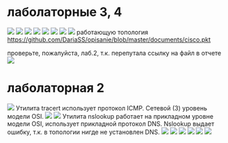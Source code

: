 # лаболаторные 3, 4 #
![](https://pp.userapi.com/c639524/v639524470/66730/9gsO7NDn-9Q.jpg)
![](https://pp.userapi.com/c639524/v639524470/66737/FsTgP0kH5JA.jpg)
![](https://pp.userapi.com/c639524/v639524470/6673e/hgMFWj7JtaY.jpg)
![](https://pp.userapi.com/c639524/v639524470/66745/0BeL-UhAJgI.jpg)
![](https://pp.userapi.com/c639524/v639524470/6674c/4t5KtArr-j4.jpg)
![](https://pp.userapi.com/c639524/v639524470/66753/R2KMIgwbFVc.jpg)
![](https://pp.userapi.com/c639524/v639524470/6675a/lVQqnlUWIjk.jpg)
![](https://pp.userapi.com/c639524/v639524470/66763/97qVctb_Wc4.jpg)
работающую топология https://github.com/DariaSS/opisanie/blob/master/documents/cisco.pkt

проверьте, пожалуйста, лаб.2, т.к. перепутала ссылку на файл в отчете
![](https://pp.userapi.com/c830409/v830409121/e40b/lH_1SFxzrec.jpg)
# лаболаторная 2 #
![](https://pp.userapi.com/c639524/v639524014/61c82/UGfnPaDQe8o.jpg)
Утилита tracert использует протокол ICMP. Сетевой (3) уровень модели OSI.
![](https://pp.userapi.com/c639524/v639524014/61cab/iqS3-DYNu1k.jpg)
![](https://pp.userapi.com/c639524/v639524014/61ca3/RkW9dG0dh6w.jpg)
Утилита nslookup работает на прикладном уровне модели OSI, использует прикладной протокол DNS.
Nslookup выдает ошибку, т.к. в топологии нигде не установлен DNS.
![](https://pp.userapi.com/c639524/v639524014/61cab/iqS3-DYNu1k.jpg)
![](https://pp.userapi.com/c639524/v639524014/61cb2/lSjV26yBgKs.jpg)
![](https://pp.userapi.com/c639524/v639524014/61cba/5z_j0yaxJGQ.jpg)
![](https://pp.userapi.com/c639524/v639524014/61c8a/Vss4jOYhbio.jpg)
![](https://pp.userapi.com/c639524/v639524014/61c92/2f3LzZP4Jn0.jpg)
![](https://pp.userapi.com/c639524/v639524014/61c9a/yEAAqpvcSJA.jpg)
